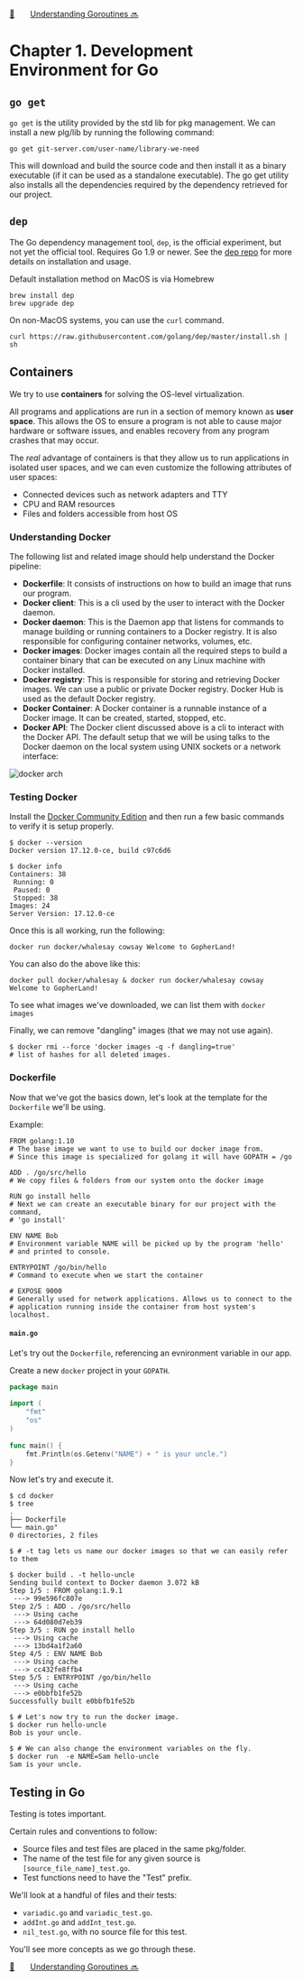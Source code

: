 [🏡][readme]&nbsp;&nbsp;&nbsp;&nbsp;&nbsp;&nbsp;&nbsp;[Understanding Goroutines 🔜][upcoming-chapter]

# Chapter 1. Development Environment for Go

## `go get`

`go get` is the utility provided by the std lib for pkg management. We can install
a new plg/lib by running the following command:

```
go get git-server.com/user-name/library-we-need
```

This will download and build the source code and then install it as a binary
executable (if it can be used as a standalone executable). The go get utility
also installs all the dependencies required by the dependency retrieved for our
project.

## `dep`

The Go dependency management tool, `dep`, is the official experiment, but not
yet the official tool. Requires Go 1.9 or newer. See the [dep repo][dep] for
more details on installation and usage.

Default installation method on MacOS is via Homebrew

```
brew install dep
brew upgrade dep
```

On non-MacOS systems, you can use the `curl` command.

```
curl https://raw.githubusercontent.com/golang/dep/master/install.sh | sh
```

## Containers

We try to use **containers** for solving the OS-level virtualization.

All programs and applications are run in a section of memory known as **user space**.
This allows the OS to ensure a program is not able to cause major hardware or
software issues, and enables recovery from any program crashes that may occur.

The _real_ advantage of containers is that they allow us to run applications in
isolated user spaces, and we can even customize the following attributes of user
spaces:

* Connected devices such as network adapters and TTY
* CPU and RAM resources
* Files and folders accessible from host OS

### Understanding Docker

The following list and related image should help understand the Docker pipeline:

* **Dockerfile**: It consists of instructions on how to build an image that runs our program.
* **Docker client**: This is a cli used by the user to interact with the Docker daemon.
* **Docker daemon**: This is the Daemon app that listens for commands to manage building or running
containers to a Docker registry. It is also responsible for configuring container networks, volumes, etc.
* **Docker images**: Docker images contain all the required steps to build a container binary that can
be executed on any Linux machine with Docker installed.
* **Docker registry**: This is responsible for storing and retrieving Docker images. We can use a public
or private Docker registry. Docker Hub is used as the default Docker registry.
* **Docker Container**: A Docker container is a runnable instance of a Docker image. It can be created,
started, stopped, etc.
* **Docker API**: The Docker client discussed above is a cli to interact with the Docker API. The
default setup that we will be using talks to the Docker daemon on the local system using UNIX sockets
or a network interface:

![docker arch][docker-arch]

### Testing Docker

Install the [Docker Community Edition][docker-community] and then run a few basic commands to verify
it is setup properly.

```
$ docker --version
Docker version 17.12.0-ce, build c97c6d6
```

```
$ docker info
Containers: 38
 Running: 0
 Paused: 0
 Stopped: 38
Images: 24
Server Version: 17.12.0-ce
```

Once this is all working, run the following:

```
docker run docker/whalesay cowsay Welcome to GopherLand!
```

You can also do the above like this:

```
docker pull docker/whalesay & docker run docker/whalesay cowsay Welcome to GopherLand!
```

To see what images we've downloaded, we can list them with `docker images`

Finally, we can remove "dangling" images (that we may not use again).

```
$ docker rmi --force 'docker images -q -f dangling=true'
# list of hashes for all deleted images.
```

### Dockerfile

Now that we've got the basics down, let's look at the template for the `Dockerfile` we'll be using.

Example:

```docker
FROM golang:1.10
# The base image we want to use to build our docker image from. 
# Since this image is specialized for golang it will have GOPATH = /go                

ADD . /go/src/hello
# We copy files & folders from our system onto the docker image                       

RUN go install hello 
# Next we can create an executable binary for our project with the command,
# 'go install'

ENV NAME Bob
# Environment variable NAME will be picked up by the program 'hello' 
# and printed to console.

ENTRYPOINT /go/bin/hello
# Command to execute when we start the container  
 
# EXPOSE 9000 
# Generally used for network applications. Allows us to connect to the
# application running inside the container from host system's localhost.
```

#### `main.go`

Let's try out the `Dockerfile`, referencing an evnironment variable in our app.

Create a new `docker` project in your `GOPATH`.

```go
package main 
 
import ( 
    "fmt" 
    "os" 
) 
 
func main() { 
    fmt.Println(os.Getenv("NAME") + " is your uncle.") 
}
```

Now let's try and execute it.

```
$ cd docker
$ tree
.
├── Dockerfile
└── main.go"
0 directories, 2 files 
 
$ # -t tag lets us name our docker images so that we can easily refer to them 
 
$ docker build . -t hello-uncle  
Sending build context to Docker daemon 3.072 kB 
Step 1/5 : FROM golang:1.9.1 
 ---> 99e596fc807e 
Step 2/5 : ADD . /go/src/hello 
 ---> Using cache 
 ---> 64d080d7eb39 
Step 3/5 : RUN go install hello 
 ---> Using cache 
 ---> 13bd4a1f2a60 
Step 4/5 : ENV NAME Bob 
 ---> Using cache 
 ---> cc432fe8ffb4 
Step 5/5 : ENTRYPOINT /go/bin/hello 
 ---> Using cache 
 ---> e0bbfb1fe52b 
Successfully built e0bbfb1fe52b 
 
$ # Let's now try to run the docker image. 
$ docker run hello-uncle
Bob is your uncle. 
 
$ # We can also change the environment variables on the fly. 
$ docker run  -e NAME=Sam hello-uncle
Sam is your uncle.
```

## Testing in Go

Testing is totes important.

Certain rules and conventions to follow:

* Source files and test files are placed in the same pkg/folder.
* The name of the test file for any given source is `[source_file_name]_test.go`.
* Test functions need to have the "Test" prefix.

We'll look at a handful of files and their tests:

* `variadic.go` and `variadic_test.go`.
* `addInt.go` and `addInt_test.go`.
* `nil_test.go`, with no source file for this test.

You'll see more concepts as we go through these.

[🏡][readme]&nbsp;&nbsp;&nbsp;&nbsp;&nbsp;&nbsp;&nbsp;[Understanding Goroutines 🔜][upcoming-chapter]

[readme]: README.md
[upcoming-chapter]: ch02-understanding-goroutines.md
[dep]: https://github.com/golang/dep
[docker-arch]: images/ch01-docker-arch.png
[docker-community]: https://www.docker.com/community-edition
